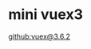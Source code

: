 <!-- https://github.com/vuejs/vuex/tree/v3.6.2 -->

# mini vuex3

[github:vuex@3.6.2](https://github.com/vuejs/vuex/tree/v3.6.2)
